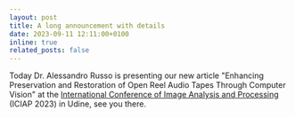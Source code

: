 ```yaml
---
layout: post
title: A long announcement with details
date: 2023-09-11 12:11:00+0100
inline: true
related_posts: false
---
```


Today Dr. Alessandro Russo is presenting our new article "Enhancing Preservation and Restoration of Open Reel Audio Tapes Through Computer Vision" at the [International Conference of Image Analysis and Processing](https://sites.google.com/view/iciap-2023/home?authuser=0) (ICIAP 2023) in Udine, see you there.
